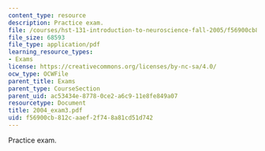 ```yaml
---
content_type: resource
description: Practice exam.
file: /courses/hst-131-introduction-to-neuroscience-fall-2005/f56900cb812caaef2f748a81cd51d742_2004_exam3.pdf
file_size: 68593
file_type: application/pdf
learning_resource_types:
- Exams
license: https://creativecommons.org/licenses/by-nc-sa/4.0/
ocw_type: OCWFile
parent_title: Exams
parent_type: CourseSection
parent_uid: ac53434e-8778-0ce2-a6c9-11e8fe849a07
resourcetype: Document
title: 2004_exam3.pdf
uid: f56900cb-812c-aaef-2f74-8a81cd51d742
---
```

Practice exam.